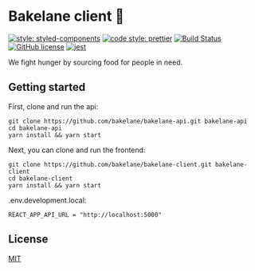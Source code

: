 # Bakelane client 🍲

[![style: styled-components](https://img.shields.io/badge/style-%F0%9F%92%85%20styled--components-orange.svg?colorB=daa357&colorA=db748e)](https://github.com/styled-components/styled-components)
[![code style: prettier](https://img.shields.io/badge/code_style-prettier-ff69b4.svg)](https://github.com/prettier/prettier)
[![Build Status](https://travis-ci.org/bakelane/bakelane-client.svg?branch=master)](https://travis-ci.org/bakelane/bakelane-client)
[![GitHub license](https://img.shields.io/badge/license-MIT-blue.svg)](https://github.com/malcodeman/bakelane-client/blob/master/LICENSE)
[![jest](https://jestjs.io/img/jest-badge.svg)](https://github.com/facebook/jest)

We fight hunger by sourcing food for people in need.

## Getting started

First, clone and run the api:

```
git clone https://github.com/bakelane/bakelane-api.git bakelane-api
cd bakelane-api
yarn install && yarn start
```

Next, you can clone and run the frontend:

```
git clone https://github.com/bakelane/bakelane-client.git bakelane-client
cd bakelane-client
yarn install && yarn start
```

.env.development.local:

```
REACT_APP_API_URL = "http://localhost:5000"
```

## License

[MIT](./LICENSE)
